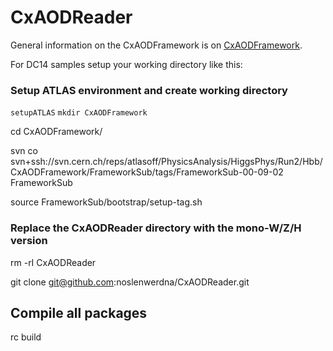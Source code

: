 # CxAODReader

General information on the CxAODFramework is on 
[CxAODFramework](https://twiki.cern.ch/twiki/bin/viewauth/AtlasProtected/CxAODFramework).

For DC14 samples setup your working directory like this:

### Setup ATLAS environment and create working directory
`setupATLAS`
`mkdir CxAODFramework`

cd CxAODFramework/

svn co svn+ssh://svn.cern.ch/reps/atlasoff/PhysicsAnalysis/HiggsPhys/Run2/Hbb/CxAODFramework/FrameworkSub/tags/FrameworkSub-00-09-02 FrameworkSub

source FrameworkSub/bootstrap/setup-tag.sh

### Replace the CxAODReader directory with the mono-W/Z/H version

rm -rI CxAODReader

git clone git@github.com:noslenwerdna/CxAODReader.git

## Compile all packages

rc build
